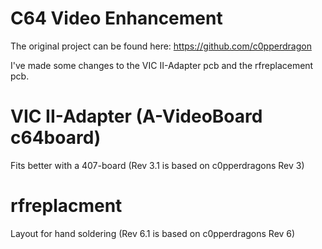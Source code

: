 # C64 Video Enhancement

The original project can be found here:
https://github.com/c0pperdragon

I've made some changes to the VIC II-Adapter pcb and the rfreplacement pcb.

# VIC II-Adapter (A-VideoBoard c64board)
Fits better with a 407-board (Rev 3.1 is based on c0pperdragons Rev 3)

# rfreplacment
Layout for hand soldering (Rev 6.1 is based on c0pperdragons Rev 6)

